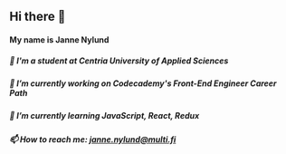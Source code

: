 Hi there 👋
------
#### My name is Janne Nylund
<!--
**janne-nylund/janne-nylund** is a ✨ _special_ ✨ repository because its `README.md` (this file) appears on your GitHub profile.

Here are some ideas to get you started:
-->
##### 🏫 I'm a student at Centria University of Applied Sciences
##### 🔨 I’m currently working on Codecademy's Front-End Engineer Career Path 
##### 🚀 I’m currently learning JavaScript, React, Redux
##### 📫 How to reach me: janne.nylund@multi.fi
